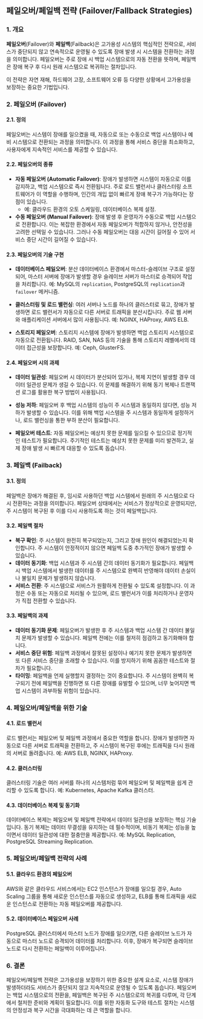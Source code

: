 ## 페일오버/페일백 전략 (Failover/Fallback Strategies)

### 1. 개요

**페일오버**(Failover)와 **페일백**(Failback)은 고가용성 시스템의 핵심적인 전략으로, 서비스가 중단되지 않고 연속적으로 운영될 수 있도록 장애 발생 시 시스템을 전환하는 과정을 의미합니다. 페일오버는 주로 장애 시 백업 시스템으로의 자동 전환을 뜻하며, 페일백은 장애 복구 후 다시 원래 시스템으로 복귀하는 절차입니다.

이 전략은 자연 재해, 하드웨어 고장, 소프트웨어 오류 등 다양한 상황에서 고가용성을 보장하는 중요한 기법입니다.

### 2. 페일오버 (Failover)

#### 2.1. 정의

페일오버는 시스템이 장애를 일으켰을 때, 자동으로 또는 수동으로 백업 시스템이나 예비 시스템으로 전환되는 과정을 의미합니다. 이 과정을 통해 서비스 중단을 최소화하고, 사용자에게 지속적인 서비스를 제공할 수 있습니다.

#### 2.2. 페일오버의 종류

- **자동 페일오버 (Automatic Failover)**: 장애가 발생하면 시스템이 자동으로 이를 감지하고, 백업 시스템으로 즉시 전환됩니다. 주로 로드 밸런서나 클러스터링 소프트웨어가 이 역할을 수행하며, 인간의 개입 없이 빠르게 장애 복구가 가능하다는 장점이 있습니다.
  - 예: 클라우드 환경의 오토 스케일링, 데이터베이스 복제 설정.
- **수동 페일오버 (Manual Failover)**: 장애 발생 후 운영자가 수동으로 백업 시스템으로 전환합니다. 이는 복잡한 환경에서 자동 페일오버가 적합하지 않거나, 안전성을 고려한 선택일 수 있습니다. 그러나 수동 페일오버는 대응 시간이 길어질 수 있어 서비스 중단 시간이 길어질 수 있습니다.

#### 2.3. 페일오버의 기술 구현

- **데이터베이스 페일오버**: 분산 데이터베이스 환경에서 마스터-슬레이브 구조로 설정되어, 마스터 서버에 장애가 발생할 경우 슬레이브 서버가 마스터로 승격되어 작업을 처리합니다. 예: MySQL의 `replication`, PostgreSQL의 `replication`과 `failover` 메커니즘.
- **클러스터링 및 로드 밸런싱**: 여러 서버나 노드를 하나의 클러스터로 묶고, 장애가 발생하면 로드 밸런서가 자동으로 다른 서버로 트래픽을 분산시킵니다. 주로 웹 서버와 애플리케이션 서버에서 많이 사용됩니다. 예: NGINX, HAProxy, AWS ELB.

- **스토리지 페일오버**: 스토리지 시스템에 장애가 발생하면 백업 스토리지 시스템으로 자동으로 전환됩니다. RAID, SAN, NAS 등의 기술을 통해 스토리지 레벨에서의 데이터 접근성을 보장합니다. 예: Ceph, GlusterFS.

#### 2.4. 페일오버 시의 과제

- **데이터 일관성**: 페일오버 시 데이터가 분산되어 있거나, 복제 지연이 발생할 경우 데이터 일관성 문제가 생길 수 있습니다. 이 문제를 해결하기 위해 동기 복제나 트랜잭션 로그를 활용한 복구 방법이 사용됩니다.
- **성능 저하**: 페일오버 후 백업 시스템의 성능이 주 시스템과 동일하지 않다면, 성능 저하가 발생할 수 있습니다. 이를 위해 백업 시스템을 주 시스템과 동일하게 설정하거나, 로드 밸런싱을 통한 부하 분산이 필요합니다.

- **페일오버 테스트**: 자동 페일오버는 예상치 못한 문제를 일으킬 수 있으므로 정기적인 테스트가 필요합니다. 주기적인 테스트는 예상치 못한 문제를 미리 발견하고, 실제 장애 발생 시 빠르게 대응할 수 있도록 돕습니다.

### 3. 페일백 (Failback)

#### 3.1. 정의

페일백은 장애가 해결된 후, 임시로 사용하던 백업 시스템에서 원래의 주 시스템으로 다시 전환하는 과정을 의미합니다. 페일오버 상태에서는 서비스가 정상적으로 운영되지만, 주 시스템이 복구된 후 이를 다시 사용하도록 하는 것이 페일백입니다.

#### 3.2. 페일백 절차

- **복구 확인**: 주 시스템이 완전히 복구되었는지, 그리고 장애 원인이 해결되었는지 확인합니다. 주 시스템이 안정적이지 않으면 페일백 도중 추가적인 장애가 발생할 수 있습니다.
- **데이터 동기화**: 백업 시스템과 주 시스템 간의 데이터 동기화가 필요합니다. 페일백 시 백업 시스템에서 발생한 데이터를 주 시스템으로 완벽히 반영해야 데이터 손실이나 불일치 문제가 발생하지 않습니다.
- **서비스 전환**: 주 시스템으로 서비스가 원활하게 전환될 수 있도록 설정합니다. 이 과정은 수동 또는 자동으로 처리될 수 있으며, 로드 밸런서가 이를 처리하거나 운영자가 직접 전환할 수 있습니다.

#### 3.3. 페일백의 과제

- **데이터 동기화 문제**: 페일오버가 발생한 후 주 시스템과 백업 시스템 간 데이터 불일치 문제가 발생할 수 있습니다. 페일백 전에는 이를 철저히 점검하고 동기화해야 합니다.
- **서비스 중단 위험**: 페일백 과정에서 잘못된 설정이나 예기치 못한 문제가 발생하면 또 다른 서비스 중단을 초래할 수 있습니다. 이를 방지하기 위해 꼼꼼한 테스트와 절차가 필요합니다.
- **타이밍**: 페일백을 언제 실행할지 결정하는 것이 중요합니다. 주 시스템이 완벽히 복구되기 전에 페일백을 진행하면 또 다른 장애를 유발할 수 있으며, 너무 늦어지면 백업 시스템이 과부하될 위험이 있습니다.

### 4. 페일오버/페일백을 위한 기술

#### 4.1. 로드 밸런서

로드 밸런서는 페일오버 및 페일백 과정에서 중요한 역할을 합니다. 장애가 발생하면 자동으로 다른 서버로 트래픽을 전환하고, 주 시스템이 복구된 후에는 트래픽을 다시 원래의 서버로 돌려줍니다. 예: AWS ELB, NGINX, HAProxy.

#### 4.2. 클러스터링

클러스터링 기술은 여러 서버를 하나의 시스템처럼 묶어 페일오버 및 페일백을 쉽게 관리할 수 있도록 합니다. 예: Kubernetes, Apache Kafka 클러스터.

#### 4.3. 데이터베이스 복제 및 동기화

데이터베이스 복제는 페일오버 및 페일백 전략에서 데이터 일관성을 보장하는 핵심 기술입니다. 동기 복제는 데이터 무결성을 유지하는 데 필수적이며, 비동기 복제는 성능을 높이면서 데이터 일관성에 대한 절충안을 제공합니다. 예: MySQL Replication, PostgreSQL Streaming Replication.

### 5. 페일오버/페일백 전략의 사례

#### 5.1. 클라우드 환경의 페일오버

AWS와 같은 클라우드 서비스에서는 EC2 인스턴스가 장애를 일으킬 경우, Auto Scaling 그룹을 통해 새로운 인스턴스를 자동으로 생성하고, ELB를 통해 트래픽을 새로운 인스턴스로 전환하는 자동 페일오버를 제공합니다.

#### 5.2. 데이터베이스 페일오버 사례

PostgreSQL 클러스터에서 마스터 노드가 장애를 일으키면, 다른 슬레이브 노드가 자동으로 마스터 노드로 승격되어 데이터를 처리합니다. 이후, 장애가 복구되면 슬레이브 노드로 다시 전환하는 페일백이 이루어집니다.

### 6. 결론

페일오버/페일백 전략은 고가용성을 보장하기 위한 중요한 설계 요소로, 시스템 장애가 발생하더라도 서비스가 중단되지 않고 지속적으로 운영될 수 있도록 돕습니다. 페일오버는 백업 시스템으로의 전환을, 페일백은 복구된 주 시스템으로의 복귀를 다루며, 각 단계에서 철저한 준비와 계획이 필요합니다. 이를 위한 자동화 도구와 테스트 절차는 시스템의 안정성과 복구 시간을 극대화하는 데 큰 역할을 합니다.
